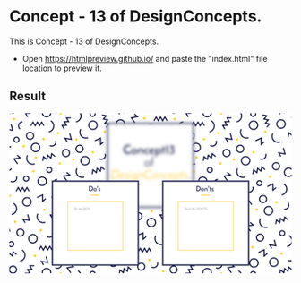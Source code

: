 Concept - 13 of DesignConcepts.
==============================

This is Concept - 13 of DesignConcepts.
- Open https://htmlpreview.github.io/ and paste the "index.html" file location to preview it.

Result
-----------
<p align="center">
  <img src="c13.png"/>
</p>
